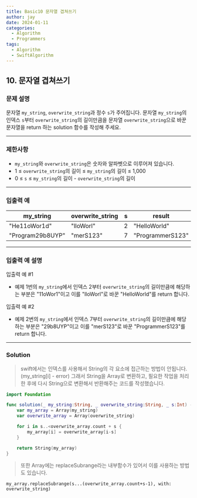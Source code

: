 ```yaml
---
title: Basic10 문자열 겹쳐쓰기
author: jay
date: 2024-01-11
categories:
  - Algorithm
  - Programmers
tags:
  - Algorithm
  - SwiftAlgorithm
---
```

## 10. 문자열 겹쳐쓰기

### 문제 설명

문자열 `my_string`, `overwrite_string`과 정수 `s`가 주어집니다. 문자열 `my_string`의 인덱스 `s`부터 `overwrite_string`의 길이만큼을 문자열 `overwrite_string`으로 바꾼 문자열을 return 하는 solution 함수를 작성해 주세요.

---

### 제한사항

- `my_string`와 `overwrite_string`은 숫자와 알파벳으로 이루어져 있습니다.
- 1 ≤ `overwrite_string`의 길이 ≤ `my_string`의 길이 ≤ 1,000
- 0 ≤ `s` ≤ `my_string`의 길이 - `overwrite_string`의 길이

---

### 입출력 예

|my_string|overwrite_string|s|result|
|---|---|---|---|
|"He11oWor1d"|"lloWorl"|2|"HelloWorld"|
|"Program29b8UYP"|"merS123"|7|"ProgrammerS123"|

---

### 입출력 예 설명

입출력 예 #1

- 예제 1번의 `my_string`에서 인덱스 2부터 `overwrite_string`의 길이만큼에 해당하는 부분은 "11oWor1"이고 이를 "lloWorl"로 바꾼 "HelloWorld"를 return 합니다.

입출력 예 #2

- 예제 2번의 `my_string`에서 인덱스 7부터 `overwrite_string`의 길이만큼에 해당하는 부분은 "29b8UYP"이고 이를 "merS123"로 바꾼 "ProgrammerS123"를 return 합니다.

---

### Solution

> swift에서는 인덱스를 사용해서 String의 각 요소에 접근하는 방법이 안됩니다. (my_string[i] - error) 그래서 String을 Array로 변환하고, 필요한 작업을 처리한 후에 다시 String으로 변환해서 반환해주는 코드를 작성했습니다.

```swift
import Foundation

func solution(_ my_string:String, _ overwrite_string:String, _ s:Int) -> String {
    var my_array = Array(my_string)
    var overwrite_array = Array(overwrite_string)

    for i in s..<overwrite_array.count + s {
        my_array[i] = overwrite_array[i-s]
    }

    return String(my_array)
}
```

> 또한 Array에는 replaceSubrange라는 내부함수가 있어서 이를 사용하는 방법도 있습니다.

```
my_array.replaceSubrange(s...(overwrite_array.count+s-1), with: overwrite_string)
```